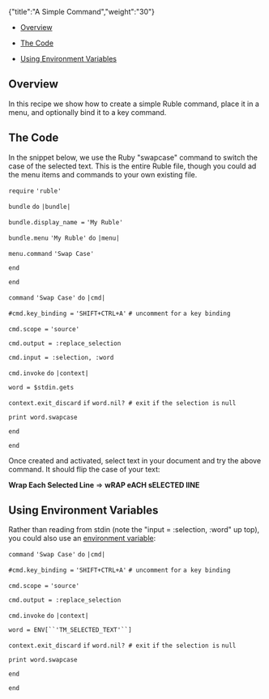 {"title":"A Simple Command","weight":"30"} 

*   [Overview](#Overview)
    
*   [The Code](#TheCode)
    
*   [Using Environment Variables](#UsingEnvironmentVariables)
    

## Overview

In this recipe we show how to create a simple Ruble command, place it in a menu, and optionally bind it to a key command.

## The Code

In the snippet below, we use the Ruby "swapcase" command to switch the case of the selected text. This is the entire Ruble file, though you could ad the menu items and commands to your own existing file.

`require` `'ruble'`

`bundle` `do` `|bundle|`

`bundle.display_name =` `'My Ruble'`

`bundle.menu` `'My Ruble'`  `do` `|menu|`

`menu.command` `'Swap Case'`

`end`

`end`

`command` `'Swap Case'`  `do` `|cmd|`

`#cmd.key_binding =` `'SHIFT+CTRL+A'` `# uncomment` `for` `a key binding`

`cmd.scope =` `'source'`

`cmd.output = :replace_selection`

`cmd.input = :selection, :word`

`cmd.invoke` `do` `|context|`

`word = $stdin.gets`

`context.exit_discard` `if` `word.nil? # exit` `if` `the selection is` `null`

`print word.swapcase`

`end`

`end`

Once created and activated, select text in your document and try the above command. It should flip the case of your text:

**Wrap Each Selected Line** => **wRAP eACH sELECTED lINE**

## Using Environment Variables

Rather than reading from stdin (note the "input = :selection, :word" up top), you could also use an [environment variable](/docs/appc/Axway_Appcelerator_Studio/Axway_Appcelerator_Studio_Guide/Customizing_Studio/Rubles/Ruble_environment_variables/):

`command` `'Swap Case'`  `do` `|cmd|`

`#cmd.key_binding =` `'SHIFT+CTRL+A'` `# uncomment` `for` `a key binding`

`cmd.scope =` `'source'`

`cmd.output = :replace_selection`

`cmd.invoke` `do` `|context|`

`word = ENV[``'TM_SELECTED_TEXT'``]`

`context.exit_discard` `if` `word.nil? # exit` `if` `the selection is` `null`

`print word.swapcase`

`end`

`end`